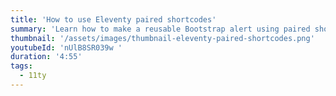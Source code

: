 ```yaml
---
title: 'How to use Eleventy paired shortcodes'
summary: 'Learn how to make a reusable Bootstrap alert using paired shortcodes and Nunjucks.'
thumbnail: '/assets/images/thumbnail-eleventy-paired-shortcodes.png'
youtubeId: 'nUlB8SR039w '
duration: '4:55'
tags:
  - 11ty
---
```

